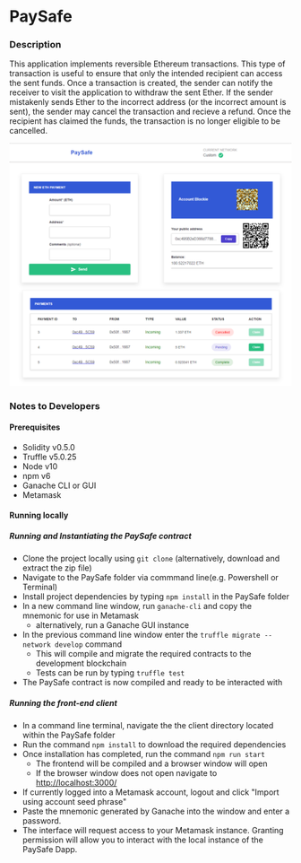 # PaySafe

### Description
This application implements reversible Ethereum transactions. This type of transaction is useful to ensure that only the intended recipient can access the sent funds. Once a transaction is created, the sender can notify the receiver to visit the application to withdraw the sent Ether. If the sender mistakenly sends Ether to the incorrect address (or the incorrect amount is sent), the sender may cancel the transaction and recieve a refund. Once the recipient has claimed the funds, the transaction is no longer eligible to be cancelled.

![PaySafe Screenshot](https://github.com/suhailgme/PaySafe/blob/master/screenshots/PaySafe.PNG)
### Notes to Developers
#### Prerequisites
* Solidity v0.5.0
* Truffle v5.0.25
* Node v10
* npm v6
* Ganache CLI or GUI
* Metamask

#### Running locally
##### Running and Instantiating the PaySafe contract
* Clone the project locally using `git clone` (alternatively, download and extract the zip file)
* Navigate to the PaySafe folder via commmand line(e.g. Powershell or Terminal)
* Install project dependencies by typing `npm install` in the PaySafe folder
* In a new command line window, run `ganache-cli` and copy the mnemonic for use in Metamask
  * alternatively, run a Ganache GUI instance
* In the previous command line window enter the `truffle migrate --network develop` command
  * This will compile and migrate the required contracts to the development blockchain
  * Tests can be run by typing `truffle test`
* The PaySafe contract is now compiled and ready to be interacted with
##### Running the front-end client
* In a command line terminal, navigate the the client directory located within the PaySafe folder
* Run the command `npm install` to download the required dependencies
* Once installation has completed, run the command `npm run start`
  * The frontend will be compiled and a browser window will open
  * If the browser window does not open navigate to [http://localhost:3000/](http://localhost:3000/)
* If currently logged into a Metamask account, logout and click "Import using account seed phrase"
* Paste the mnemonic generated by Ganache into the window and enter a password.
* The interface will request access to your Metamask instance. Granting permission will allow you to interact with the local instance of the PaySafe Dapp.
